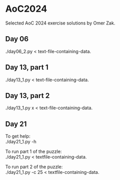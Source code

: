 # AoC2024
Selected AoC 2024 exercise solutions by Omer Zak.

## Day 06
./day06_2.py < text-file-containing-data.

## Day 13, part 1
./day13_1.py < text-file-containing-data.

## Day 13, part 2
./day13_1.py x < text-file-containing-data.

## Day 21
To get help:  
./day21_1.py -h

To run part 1 of the puzzle:  
./day21_1.py < textfile-containing-data.

To run part 2 of the puzzle:  
./day21_1.py -c 25 < textfile-containing-data.
